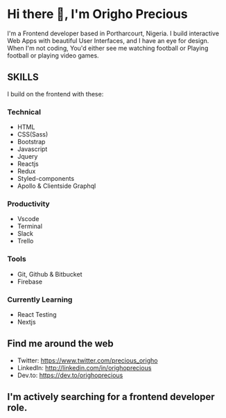 # Hi there 👋, I'm Origho Precious 

I'm a Frontend developer based in Portharcourt, Nigeria. I build interactive Web Apps with beautiful User Interfaces, and I have an eye for design. When I'm not coding, You'd either see me watching football or Playing football or playing video games.

## SKILLS 
I build on the frontend with these:
### Technical
- HTML 
- CSS(Sass) 
- Bootstrap
- Javascript 
- Jquery 
- Reactjs 
- Redux 
- Styled-components 
- Apollo & Clientside Graphql

### Productivity 
- Vscode 
- Terminal 
- Slack 
- Trello

### Tools
- Git, Github & Bitbucket 
- Firebase

### Currently Learning 
- React Testing
- Nextjs


## Find me around the web
- Twitter: https://www.twitter.com/precious_origho 
- LinkedIn: http://linkedin.com/in/orighoprecious 
- Dev.to: https://dev.to/orighoprecious

## I'm actively searching for a frontend developer role.

